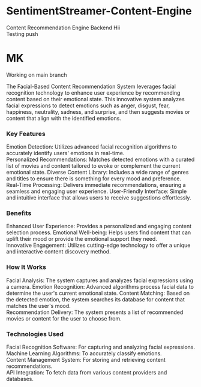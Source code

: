 # SentimentStreamer-Content-Engine
Content Recommendation Engine Backend
Hii<br>
Testing push<br>

<h1>MK<br></h1>
Working on main branch<br>

<p>The Facial-Based Content Recommendation System leverages facial recognition technology to enhance user experience by recommending content based on their emotional state. This innovative system analyzes facial expressions to detect emotions such as anger, disgust, fear, happiness, neutrality, sadness, and surprise, and then suggests movies or content that align with the identified emotions.</p>

<h3>Key Features</h3>
<p>Emotion Detection: Utilizes advanced facial recognition algorithms to accurately identify users' emotions in real-time.<br>
Personalized Recommendations: Matches detected emotions with a curated list of movies and content tailored to evoke or complement the current emotional state.
Diverse Content Library: Includes a wide range of genres and titles to ensure there is something for every mood and preference.<br>
Real-Time Processing: Delivers immediate recommendations, ensuring a seamless and engaging user experience.
User-Friendly Interface: Simple and intuitive interface that allows users to receive suggestions effortlessly.</p>
<h3>Benefits</h3>
<p>Enhanced User Experience: Provides a personalized and engaging content selection process.
Emotional Well-being: Helps users find content that can uplift their mood or provide the emotional support they need.<br>
Innovative Engagement: Utilizes cutting-edge technology to offer a unique and interactive content discovery method.</p>
<h3> How It Works</h3>
<p>Facial Analysis: The system captures and analyzes facial expressions using a camera.
Emotion Recognition: Advanced algorithms process facial data to determine the user's current emotional state.
Content Matching: Based on the detected emotion, the system searches its database for content that matches the user's mood.<br>
Recommendation Delivery: The system presents a list of recommended movies or content for the user to choose from.</p>
<h3>Technologies Used</h3>
Facial Recognition Software: For capturing and analyzing facial expressions.<br>
Machine Learning Algorithms: To accurately classify emotions.<br>
Content Management System: For storing and retrieving content recommendations.<br>
API Integration: To fetch data from various content providers and databases.<br>



